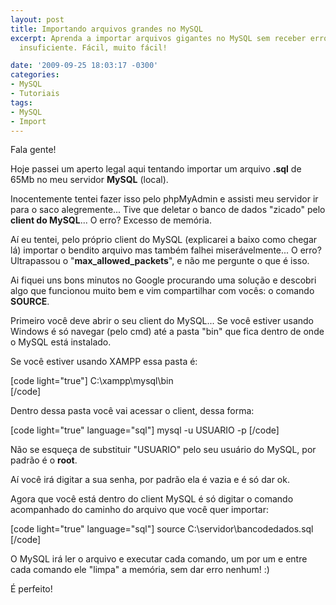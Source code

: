 ```yaml
---
layout: post
title: Importando arquivos grandes no MySQL
excerpt: Aprenda a importar arquivos gigantes no MySQL sem receber erros de memória
  insuficiente. Fácil, muito fácil!

date: '2009-09-25 18:03:17 -0300'
categories:
- MySQL
- Tutoriais
tags:
- MySQL
- Import
---
```

Fala gente!

Hoje passei um aperto legal aqui tentando importar um arquivo <strong>.sql</strong> de 65Mb no meu servidor <strong>MySQL</strong> (local).

Inocentemente tentei fazer isso pelo phpMyAdmin e assisti meu servidor ir para o saco alegremente... Tive que deletar o banco de dados "zicado" pelo <strong>client do MySQL</strong>... O erro? Excesso de memória.

Aí eu tentei, pelo próprio client do MySQL (explicarei a baixo como chegar lá) importar o bendito arquivo mas também falhei miserávelmente... O erro? Ultrapassou o "<strong>max_allowed_packets</strong>", e não me pergunte o que é isso.

Ai fiquei uns bons minutos no Google procurando uma solução e descobri algo que funcionou muito bem e vim compartilhar com vocês: o comando <strong>SOURCE</strong>.

Primeiro você deve abrir o seu client do MySQL... Se você estiver usando Windows é só navegar (pelo cmd) até a pasta "bin" que fica dentro de onde o MySQL está instalado.

Se você estiver usando XAMPP essa pasta é:


[code light="true"]
C:\xampp\mysql\bin\
[/code]

Dentro dessa pasta você vai acessar o client, dessa forma:


[code light="true" language="sql"]
mysql -u USUARIO -p
[/code]

Não se esqueça de substituir "USUARIO" pelo seu usuário do MySQL, por padrão é o <strong>root</strong>.

Aí você irá digitar a sua senha, por padrão ela é vazia e é só dar ok.

Agora que você está dentro do client MySQL é só digitar o comando acompanhado do caminho do arquivo que você quer importar:


[code light="true" language="sql"]
source C:\servidor\bancodedados.sql
[/code]

O MySQL irá ler o arquivo e executar cada comando, um por um e entre cada comando ele "limpa" a memória, sem dar erro nenhum! :)

É perfeito!

